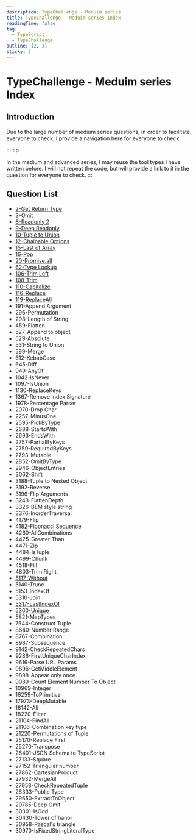 ```yaml
---
description: TypeChallenge - Meduim series
title: TypeChallenge - Meduim series Index
readingTime: false
tag:
  - TypeScript
  - TypeChallenge
outline: [2, 3]
sticky: 2
---
```


# TypeChallenge - Meduim series Index

## Introduction

<!-- 由于中级系列的题目较多，为了方便大家查阅，俺在这提供了一个导航，方便大伙查找。 -->

Due to the large number of medium series questions, in order to facilitate everyone to check, I provide a navigation here for everyone to check.

<!-- more -->

::: tip
<!-- 在中高级系列中, 俺可能会复用之前写过的工具类型. 俺不会重复其代码, 但会在题目中提供其链接, 方便大家查看. -->
In the medium and advanced series, I may reuse the tool types I have written before. I will not repeat the code, but will provide a link to it in the question for everyone to check.
:::

<!-- ## 题目列表 -->

## Question List

- [2-Get Return Type](./medium/0002.md)
- [3-Omit](./medium/0003.md)
- [8-Readonly 2](./medium/0008.md)
- [9-Deep Readonly](./medium/0009.md)
- [10-Tuple to Union](./medium/0010.md)
- [12-Chainable Options](./medium/0012.md)
- [15-Last of Array](./medium/0015.md)
- [16-Pop](./medium/0016.md)
- [20-Promise.all](./medium/0020.md)
- [62-Type Lookup](./medium/0062.md)
- [106-Trim Left](./medium/0106.md)
- [108-Trim](./medium/0108.md)
- [110-Capitalize](./medium/0110.md)
- [116-Replace](./medium/0116.md)
- [119-ReplaceAll](./medium/0119.md)
- 191-Append Argument
- 296-Permutation
- 298-Length of String
- 459-Flatten
- 527-Append to object
- 529-Absolute
- 531-String to Union
- 599-Merge
- 612-KebabCase
- 645-Diff
- 949-AnyOf
- 1042-IsNever
- 1097-IsUnion
- 1130-ReplaceKeys
- 1367-Remove Index Signature
- 1978-Percentage Parser
- 2070-Drop Char
- 2257-MinusOne
- 2595-PickByType
- 2688-StartsWith
- 2693-EndsWith
- 2757-PartialByKeys
- 2759-RequiredByKeys
- 2793-Mutable
- 2852-OmitByType
- 2946-ObjectEntries
- 3062-Shift
- 3188-Tuple to Nested Object
- 3192-Reverse
- 3196-Flip Arguments
- 3243-FlattenDepth
- 3326-BEM style string
- 3376-InorderTraversal
- 4179-Flip
- 4182-Fibonacci Sequence
- 4260-AllCombinations
- 4425-Greater Than
- 4471-Zip
- 4484-IsTuple
- 4499-Chunk
- 4518-Fill
- 4803-Trim Right
- [5117-Without](./medium/5117.md)
- 5140-Trunc
- 5153-IndexOf
- 5310-Join
- [5317-LastIndexOf](./medium/5317.md)
- [5360-Unique](./medium/5360.md)
- 5821-MapTypes
- 7544-Construct Tuple
- 8640-Number Range
- 8767-Combination
- 8987-Subsequence
- 9142-CheckRepeatedChars
- 9286-FirstUniqueCharIndex
- 9616-Parse URL Params
- 9896-GetMiddleElement
- 9898-Appear only once
- 9989-Count Element Number To Object
- 10969-Integer
- 16259-ToPrimitive
- 17973-DeepMutable
- 18142-All
- 18220-Filter
- 21104-FindAll
- 21106-Combination key type
- 21220-Permutations of Tuple
- 25170-Replace First
- 25270-Transpose
- 26401-JSON Schema to TypeScript
- 27133-Square
- 27152-Triangular number
- 27862-CartesianProduct
- 27932-MergeAll
- 27958-CheckRepeatedTuple
- 28333-Public Type
- 29650-ExtractToObject
- 29785-Deep Omit
- 30301-IsOdd
- 30430-Tower of hanoi
- 30958-Pascal's triangle
- 30970-IsFixedStringLiteralType
